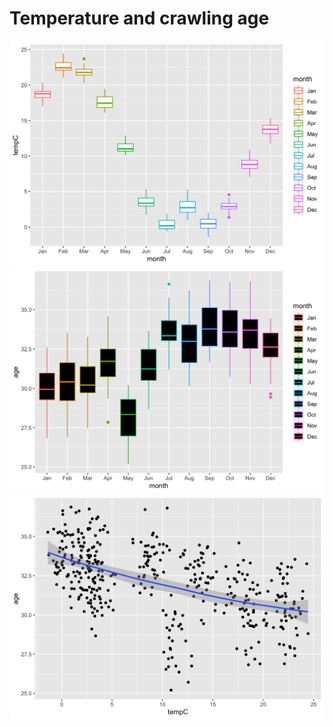 # Temperature and crawling age

<img src="figures/temppermonth.png">

<img src="figures/crawlagepermonth.png">

<img src="figure1.png">
